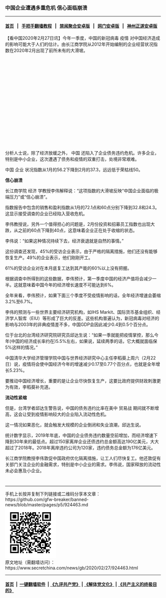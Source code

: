 ### 中国企业遭遇多重危机 信心面临崩溃
------------------------

#### [首页](https://github.com/gfw-breaker/banned-news/blob/master/README.md) &nbsp;&nbsp;|&nbsp;&nbsp; [手把手翻墙教程](https://github.com/gfw-breaker/guides/wiki) &nbsp;&nbsp;|&nbsp;&nbsp; [禁闻聚合安卓版](https://github.com/gfw-breaker/bn-android) &nbsp;&nbsp;|&nbsp;&nbsp; [网门安卓版](https://github.com/oGate2/oGate) &nbsp;&nbsp;|&nbsp;&nbsp; [神州正道安卓版](https://github.com/SzzdOgate/update) 



<div class="article_right" style="fone-color:#000">
 <p>
  【看中国2020年2月27日讯】今年一季度，中国的新冠病毒
  <span href="https://www.secretchina.com/news/gb/tag/疫情" target="_blank">
   疫情
  </span>
  对中国经济造成的影响可能大于人们的估计。由长江商学院从2012年开始编制的企业经营状况指数在2020年2月出现了前所未有的大滑坡。
  <span id="hideid" name="hideid" style="color:red;display:none;">
   <span href="https://www.secretchina.com">
   </span>
  </span>
 </p>
 <div id="txt-mid1-t21-2017">
  <ins class="adsbygoogle" data-ad-client="ca-pub-1276641434651360" data-ad-slot="2451032099" style="display:inline-block;width:336px;height:280px">
  </ins>
  <div id="SC-22xxx">
  </div>
 </div>
 <p>
  分析人士说，除了经济放缓之外，
  <span href="https://www.secretchina.com/news/gb/tag/中国" target="_blank">
   中国
  </span>
  还陷入了企业债务违约危机。许多企业，特别是中小企业，这次遭遇了债务和疫情的双重打击，处境非常艰难。
  <span id="hideid" name="hideid" style="color:red;display:none;">
   <span href="https://www.secretchina.com">
   </span>
  </span>
 </p>
 <p>
  中国
  <span href="https://www.secretchina.com/news/gb/tag/企业" target="_blank">
   企业
  </span>
  状况指数从1月的56.2下降到2月的37.3，远远低于荣枯线50。
 </p>
 <p>
  <strong>
   信心崩溃
  </strong>
 </p>
 <p>
  长江商学院
  <span href="https://www.secretchina.com/news/gb/tag/经济" target="_blank">
   经济
  </span>
  学教授李伟解释说：“这项指数的大滑坡反映“中国企业面临的极端压力”或“信心崩溃”。
 </p>
 <p>
  指数报告中包含的销售和盈利指数从1月的72.1点和60点分别下降到32.8和24.3。这显示接受调查的企业已经陷入营收危机。
 </p>
 <p>
  李伟教授说，另外一个值得担心的问题是，2月份投资和招募员工指数也出现大跌，从之前的60点下降到40点，这意味着企业正在处于收缩的状态。
 </p>
 <p>
  李伟说：“如果这种情况持续下去，经济衰退就是自然的事情。”
 </p>
 <p>
  这份调查还发现，45%的受访企业表示，由于严格的隔离措施，他们还没有能够恢复生产。49%的企业表示，他们刚刚开工。
 </p>
 <p>
  61%的受访企业对在本月底复工达到其产能的60%以上没有把握。
 </p>
 <p>
  根据调查中所得到的这些数据，李伟预计，第一季度中国的经济产值将会减少一半。这就意味着中国今年的经济增长速度不可能达到6%。
 </p>
 <p>
  全年来看，李伟预计，如果下面三个季度不受疫情影响的话，全年经济增速会萎缩3.2%至6.7%。
 </p>
 <p>
  李伟的预测与一些世界主要经济研究机构，如IHS Markit、国际货币基金组织、经济学人智库（EIU）等形成了巨大的反差。这些机构普遍认为，新冠病毒对经济的影响与2003年的非典疫情差不多，中国GDP会因此减少0.4到0.5个百分点。
 </p>
 <p>
  位于台北的台湾经济研究院研究员邱达生说：“如果一季就能把疫情掌控，那么今年(中国的经济成长率约在)5.5%左右，如果说，延续两季的话，它大概就面临保5%这样的情况。”
 </p>
 <p>
  中国清华大学经济管理学院中国与世界经济研究中心主任李稻葵上周六（2月22日）说，疫情将会使中国经济今年的增速减少0.17至0.77个百分点，也就是全年增长5.23%。
 </p>
 <p>
  要推动中国经济增长，重要的是让企业尽快恢复生产，这要比政府提供财政刺激更为有效，李稻葵补充道。
 </p>
 <p>
  <strong>
   流动性紧缩
  </strong>
 </p>
 <p>
  但是，台湾学者邱达生警告说，中国的债务违约比率在美中
  <span href="https://www.secretchina.com/news/gb/tag/贸易战" target="_blank">
   贸易战
  </span>
  期间就不断增高，这会让受到疫情影响较大的企业陷入流动性危机。
 </p>
 <p>
  这一情况如果恶化，就会触发大规模的企业倒闭和失业浪潮，邱达生说。
 </p>
 <p>
  统计数字显示，2019年年底，中国的企业债务违约数量空前增加，而经济增速下降到30年来的最低点。超过150家离岸企业还债违约总金额高达190亿美元，大大超过了2018年。2018年离岸违约公司为120家，违约债务总金额为176亿美元。
 </p>
 <p>
  长江商学院教授李伟敦促中国政府优化隔离措施，让工人们尽快复工。他还敦促有关部门关注企业的金融需求，特别是中小企业的需求。李伟说，国家释放的流动性未必会惠及小企业。
  <center>
   <div>
    <div id="txt-mid2-t22-2017" style="display: block;  max-height: 351px;  overflow: hidden;">
     <div id="SC-21xxx">
     </div>
     <ins class="adsbygoogle" data-ad-client="ca-pub-1276641434651360" data-ad-format="auto" data-ad-slot="4301710469" data-full-width-responsive="true" style="display:block">
     </ins>
    </div>
   </div>
  </center>
  <div style="padding-top:12px;">
  </div>
 </p>
</div>

<hr/>
手机上长按并复制下列链接或二维码分享本文章：<br/>
https://github.com/gfw-breaker/banned-news/blob/master/pages/p5/924463.md <br/>
<a href='https://github.com/gfw-breaker/banned-news/blob/master/pages/p5/924463.md'><img src='https://github.com/gfw-breaker/banned-news/blob/master/pages/p5/924463.md.png'/></a> <br/>
原文地址（需翻墙访问）：https://www.secretchina.com/news/gb/2020/02/27/924463.html


------------------------
#### [首页](https://github.com/gfw-breaker/banned-news/blob/master/README.md) &nbsp;|&nbsp; [一键翻墙软件](https://github.com/gfw-breaker/nogfw/blob/master/README.md) &nbsp;| [《九评共产党》](https://github.com/gfw-breaker/9ping.md/blob/master/README.md#九评之一评共产党是什么) | [《解体党文化》](https://github.com/gfw-breaker/jtdwh.md/blob/master/README.md) | [《共产主义的终极目的》](https://github.com/gfw-breaker/gczydzjmd.md/blob/master/README.md)


<img src='http://gfw-breaker.win/banned-news/pages/p5/924463.md' width='0px' height='0px'/>